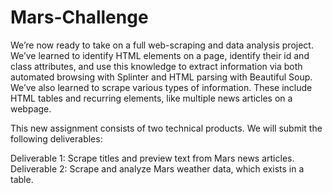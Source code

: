 # Mars-Challenge

We’re now ready to take on a full web-scraping and data analysis project. We’ve learned to identify HTML elements on a page, identify their id and class attributes, and use this knowledge to extract information via both automated browsing with Splinter and HTML parsing with Beautiful Soup. We’ve also learned to scrape various types of information. These include HTML tables and recurring elements, like multiple news articles on a webpage.

This new assignment consists of two technical products. We will submit the following deliverables:

Deliverable 1: Scrape titles and preview text from Mars news articles.
Deliverable 2: Scrape and analyze Mars weather data, which exists in a table.
